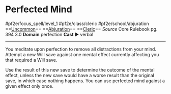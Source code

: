 # Perfected Mind
#pf2e/focus_spell/level_1 #pf2e/class/cleric #pf2e/school/abjuration 
==[Uncommon](rules/traits/uncommon.md)== ==[Abjuration](rules/traits/abjuration.md)== ==[Cleric](rules/traits/cleric.md)==
*Source* Core Rulebook pg. 394 3.0
**Domain** perfection
**Cast** ► verbal

---
You meditate upon perfection to remove all distractions from your mind. Attempt a new Will save against one mental effect currently affecting you that required a Will save.

Use the result of this new save to determine the outcome of the mental effect, unless the new save would have a worse result than the original save, in which case nothing happens. You can use perfected mind against a given effect only once.